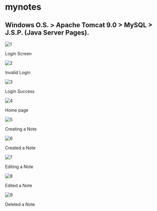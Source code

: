 # mynotes 
## Windows O.S. > Apache Tomcat 9.0 > MySQL > J.S.P. (Java Server Pages).

![1](/images/1.jpg) 

Login Screen

![2](/images/2.jpg) 

Invalid Login

![3](/images/3.jpg) 

Login Success

![4](/images/4.jpg) 

Home page

![5](/images/5.jpg) 

Creating a Note

![6](/images/6.jpg) 

Created a Note

![7](/images/7.jpg) 

Editing a Note

![8](/images/8.jpg) 

Edited a Note

![9](/images/9.jpg) 

Deleted a Note
